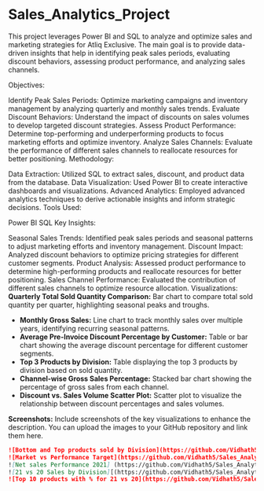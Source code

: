 # Sales_Analytics_Project
This project leverages Power BI and SQL to analyze and optimize sales and marketing strategies for Atliq Exclusive. The main goal is to provide data-driven insights that help in identifying peak sales periods, evaluating discount behaviors, assessing product performance, and analyzing sales channels.

Objectives:

Identify Peak Sales Periods: Optimize marketing campaigns and inventory management by analyzing quarterly and monthly sales trends.
Evaluate Discount Behaviors: Understand the impact of discounts on sales volumes to develop targeted discount strategies.
Assess Product Performance: Determine top-performing and underperforming products to focus marketing efforts and optimize inventory.
Analyze Sales Channels: Evaluate the performance of different sales channels to reallocate resources for better positioning.
Methodology:

Data Extraction: Utilized SQL to extract sales, discount, and product data from the database.
Data Visualization: Used Power BI to create interactive dashboards and visualizations.
Advanced Analytics: Employed advanced analytics techniques to derive actionable insights and inform strategic decisions.
Tools Used:

Power BI
SQL
Key Insights:

Seasonal Sales Trends: Identified peak sales periods and seasonal patterns to adjust marketing efforts and inventory management.
Discount Impact: Analyzed discount behaviors to optimize pricing strategies for different customer segments.
Product Analysis: Assessed product performance to determine high-performing products and reallocate resources for better positioning.
Sales Channel Performance: Evaluated the contribution of different sales channels to optimize resource allocation.
Visualizations:
 **Quarterly Total Sold Quantity Comparison:** Bar chart to compare total sold quantity per quarter, highlighting seasonal peaks and troughs.
- **Monthly Gross Sales:** Line chart to track monthly sales over multiple years, identifying recurring seasonal patterns.
- **Average Pre-Invoice Discount Percentage by Customer:** Table or bar chart showing the average discount percentage for different customer segments.
- **Top 3 Products by Division:** Table displaying the top 3 products by division based on sold quantity.
- **Channel-wise Gross Sales Percentage:** Stacked bar chart showing the percentage of gross sales from each channel.
- **Discount vs. Sales Volume Scatter Plot:** Scatter plot to visualize the relationship between discount percentages and sales volumes.

**Screenshots:**
Include screenshots of the key visualizations to enhance the description. You can upload the images to your GitHub repository and link them here.

```markdown
![Bottom and Top products sold by Division](https://github.com/Vidhath5/Sales_Analytics_Project/blob/73edb09777dbba913d1c1813d64c76e7a02f6c54/Screenshot%202024-06-02%20112009.jpeg)
![Market vs Performance Target](https://github.com/Vidhath5/Sales_Analytics_Project/blob/73edb09777dbba913d1c1813d64c76e7a02f6c54/Screenshot%202024-06-02%20112138.jpeg))
![Net sales Performance 2021] (https://github.com/Vidhath5/Sales_Analytics_Project/blob/73edb09777dbba913d1c1813d64c76e7a02f6c54/Screenshot%202024-06-02%20112341.jpeg)
![21 vs 20 Sales by Division][(https://github.com/Vidhath5/Sales_Analytics_Project/blob/73edb09777dbba913d1c1813d64c76e7a02f6c54/Screenshot%202024-06-02%20112208.jpeg)
![Top 10 products with % for 21 vs 20](https://github.com/Vidhath5/Sales_Analytics_Project/blob/73edb09777dbba913d1c1813d64c76e7a02f6c54/Screenshot%202024-06-02%20112009.jpeg)
